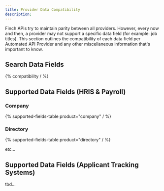 ```yaml
---
title: Provider Data Compatibility
description: 
---
```


Finch APIs try to maintain parity between all providers. However, every now and then, a provider may not support a specific data field (for example: job titles). This section outlines the compatibility of each data field per Automated API Provider and any other miscellaneous information that's important to know.

## Search Data Fields

{% compatibility / %}

## Supported Data Fields (HRIS & Payroll)

### Company

{% supported-fields-table product="company" / %}

### Directory

{% supported-fields-table product="directory" / %}

etc...

## Supported Data Fields (Applicant Tracking Systems)

tbd...
